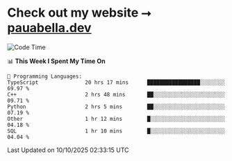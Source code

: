 # Check out my website ⭢ [pauabella.dev](https://pauabella.dev)

<!--START_SECTION:waka-->
![Code Time](http://img.shields.io/badge/Code%20Time-4%2C896%20hrs%2050%20mins-blue)

📊 **This Week I Spent My Time On** 

```text
💬 Programming Languages: 
TypeScript               20 hrs 17 mins      █████████████████░░░░░░░░   69.97 % 
C++                      2 hrs 48 mins       ██░░░░░░░░░░░░░░░░░░░░░░░   09.71 % 
Python                   2 hrs 5 mins        ██░░░░░░░░░░░░░░░░░░░░░░░   07.19 % 
Other                    1 hr 12 mins        █░░░░░░░░░░░░░░░░░░░░░░░░   04.18 % 
SQL                      1 hr 10 mins        █░░░░░░░░░░░░░░░░░░░░░░░░   04.04 % 
```


 Last Updated on 10/10/2025 02:33:15 UTC
<!--END_SECTION:waka-->
